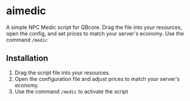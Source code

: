 # aimedic

A simple NPC Medic script for QBcore. Drag the file into your resources, open the config, and set prices to match your server's economy. Use the command `/medic` 

## Installation

1. Drag the script file into your resources.
2. Open the configuration file and adjust prices to match your server's economy.
3. Use the command `/medic` to activate the script
